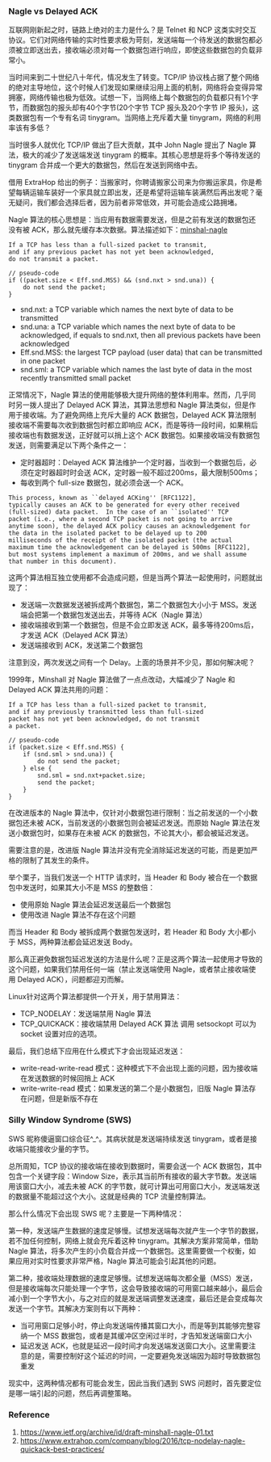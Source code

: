 ### Nagle vs Delayed ACK
互联网刚新起之时，链路上绝对的主力是什么？是 Telnet 和 NCP 这类实时交互协议。它们对网络传输的实时性要求极为苛刻，发送端每一个待发送的数据包都必须被立即送出去，接收端必须对每一个数据包进行响应，即使这些数据包的负载非常小。

当时间来到二十世纪八十年代，情况发生了转变。TCP/IP 协议栈占据了整个网络的绝对主导地位，这个时候人们发现如果继续沿用上面的机制，网络将会变得异常拥塞，网络传输也极为低效。试想一下，当网络上每个数据包的负载都只有1个字节，而数据包的报头却有40个字节(20个字节 TCP 报头及20个字节 IP 报头)，这类数据包有一个专有名词 tinygram。当网络上充斥着大量 tinygram，网络的利用率该有多低？

当时很多人就优化 TCP/IP 做出了巨大贡献，其中 John Nagle 提出了 Nagle 算法，极大的减少了发送端发送 tinygram 的概率。其核心思想是将多个等待发送的 tinygram 合并成一个更大的数据包，然后在发送到网络中去。

借用 ExtraHop 给出的例子：当搬家时，你聘请搬家公司来为你搬运家具，你是希望每辆运输车装好一个家具就立即出发，还是希望将运输车装满然后再出发呢？毫无疑问，我们都会选择后者，因为前者非常低效，并可能会造成公路拥堵。

Nagle 算法的核心思想是：当应用有数据需要发送，但是之前有发送的数据包还没有被 ACK，那么就先缓存本次数据。算法描述如下：[minshal-nagle](https://www.ietf.org/archive/id/draft-minshall-nagle-01.txt)

```
If a TCP has less than a full-sized packet to transmit,
and if any previous packet has not yet been acknowledged,
do not transmit a packet.

// pseudo-code
if ((packet.size < Eff.snd.MSS) && (snd.nxt > snd.una)) {
    do not send the packet;
}
```

- snd.nxt: a TCP variable which names the next byte of data to be transmitted
- snd.una: a TCP variable which names the next byte of data to be acknowledged, if equals to snd.nxt, then all previous packets have been acknowledged
- Eff.snd.MSS: the largest TCP payload (user data) that can be transmitted in one packet
- snd.sml: a TCP variable which names the last byte of data in the most recently transmitted small packet

正常情况下，Nagle 算法的使用能够极大提升网络的整体利用率。然而，几乎同时另一拨人提出了 Delayed ACK 算法，其算法思想和 Nagle 算法类似，但是作用于接收端。为了避免网络上充斥大量的 ACK 数据包，Delayed ACK 算法限制接收端不需要每次收到数据包时都立即响应 ACK，而是等待一段时间，如果稍后接收端也有数据发送，正好就可以捎上这个 ACK 数据包。如果接收端没有数据包发送，则需要满足以下两个条件之一：

- 定时器超时：Delayed ACK 算法维护一个定时器，当收到一个数据包后，必须在定时器超时时会送 ACK，定时器一般不超过200ms，最大限制500ms；
- 每收到两个 full-size 数据包，就必须会送一个 ACK。

```
This process, known as ``delayed ACKing'' [RFC1122],
typically causes an ACK to be generated for every other received
(full-sized) data packet.  In the case of an ``isolated'' TCP
packet (i.e., where a second TCP packet is not going to arrive
anytime soon), the delayed ACK policy causes an acknowledgement for
the data in the isolated packet to be delayed up to 200
milliseconds of the receipt of the isolated packet (the actual
maximum time the acknowledgement can be delayed is 500ms [RFC1122],
but most systems implement a maximum of 200ms, and we shall assume
that number in this document).
```

这两个算法相互独立使用都不会造成问题，但是当两个算法一起使用时，问题就出现了：
- 发送端一次数据发送被拆成两个数据包，第二个数据包大小小于 MSS。发送端会把第一个数据包发送出去，并等待 ACK（Nagle 算法）
- 接收端接收到第一个数据包，但是不会立即发送 ACK，最多等待200ms后，才发送 ACK（Delayed ACK 算法）
- 发送端接收到 ACK，发送第二个数据包

注意到没，两次发送之间有一个 Delay。上面的场景并不少见，那如何解决呢？

1999年，Minshall 对 Nagle 算法做了一点点改动，大幅减少了 Nagle 和 Delayed ACK 算法共用的问题：

```
If a TCP has less than a full-sized packet to transmit,
and if any previously transmitted less than full-sized
packet has not yet been acknowledged, do not transmit
a packet.

// pseudo-code
if (packet.size < Eff.snd.MSS) {
    if (snd.sml > snd.una)) {
        do not send the packet;
    } else {
        snd.sml = snd.nxt+packet.size;
        send the packet;
    }
}
```

在改进版本的 Nagle 算法中，仅针对小数据包进行限制：当之前发送的一个小数据包还未被 ACK，当前发送的小数据包则会被延迟发送。而原始 Nagle 算法在发送小数据包时，如果存在未被 ACK 的数据包，不论其大小，都会被延迟发送。

需要注意的是，改进版 Nagle 算法并没有完全消除延迟发送的可能，而是更加严格的限制了其发生的条件。

举个栗子，当我们发送一个 HTTP 请求时，当 Header 和 Body 被合在一个数据包中发送时，如果其大小不是 MSS 的整数倍：
- 使用原始 Nagle 算法会延迟发送最后一个数据包
- 使用改进 Nagle 算法不存在这个问题

而当 Header 和 Body 被拆成两个数据包发送时，若 Header 和 Body 大小都小于 MSS，两种算法都会延迟发送 Body。

那么真正避免数据包延迟发送的方法是什么呢？正是这两个算法一起使用才导致的这个问题，如果我们禁用任何一端（禁止发送端使用 Nagle，或者禁止接收端使用 Delayed ACK），问题都迎刃而解。

Linux针对这两个算法都提供一个开关，用于禁用算法：
- TCP_NODELAY：发送端禁用 Nagle 算法
- TCP_QUICKACK：接收端禁用 Delayed ACK 算法
调用 setsockopt 可以为 socket 设置对应的选项。

最后，我们总结下应用在什么模式下才会出现延迟发送：
- write-read-write-read 模式：这种模式下不会出现上面的问题，因为接收端在发送数据的时候回捎上 ACK
- write-write-read 模式：如果发送的第二个是小数据包，旧版 Nagle 算法存在问题，但是新版不存在

### Silly Window Syndrome (SWS)
SWS 昵称傻逼窗口综合征^_^。其病状就是发送端持续发送 tinygram，或者是接收端只能接收少量的字节。

总所周知，TCP 协议的接收端在接收到数据时，需要会送一个 ACK 数据包，其中包含一个关键字段：Window Size，表示其当前所有接收的最大字节数。发送端用该窗口大小，减去未被 ACK 的字节数，就可计算出可用窗口大小，发送端发送的数据量不能超过这个大小。这就是经典的 TCP 流量控制算法。

那么什么情况下会出现 SWS 呢？主要是一下两种情况：

第一种，发送端产生数据的速度足够慢。试想发送端每次就产生一个字节的数据，若不加任何控制，网络上就会充斥着这种 tinygram。其解决方案非常简单，借助 Nagle 算法，将多次产生的小负载合并成一个数据包。这里需要做一个权衡，如果应用对实时性要求非常严格，Nagle 算法可能会引起其他的问题。

第二种，接收端处理数据的速度足够慢。试想发送端每次都全量（MSS）发送，但是接收端每次只能处理一个字节，这会导致接收端的可用窗口越来越小，最后会减小到一个字节大小，与之对应的就是发送端调整发送速度，最后还是会变成每次发送一个字节。其解决方案则有以下两种：
- 当可用窗口足够小时，停止向发送端传播其窗口大小，而是等到其能够完整容纳一个 MSS 数据包，或者是其缓冲区空闲过半时，才告知发送端窗口大小
- 延迟发送 ACK，也就是延迟一段时间才向发送端发送窗口大小。这里需要注意的是，需要控制好这个延迟的时间，一定要避免发送端因为超时导致数据包重发

现实中，这两种情况都有可能会发生，因此当我们遇到 SWS 问题时，首先要定位是哪一端引起的问题，然后再调整策略。

### Reference
1. https://www.ietf.org/archive/id/draft-minshall-nagle-01.txt
2. https://www.extrahop.com/company/blog/2016/tcp-nodelay-nagle-quickack-best-practices/